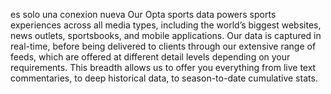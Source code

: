 es solo una conexion nueva
Our Opta sports data powers sports experiences across all media types, including the world’s biggest websites, news outlets, 
sportsbooks, and mobile applications. Our data is captured in real-time, before being delivered to clients through our extensive range of feeds, which are offered at different detail levels depending on your requirements. This breadth allows us to offer you everything from live text commentaries, to deep historical data, to season-to-date cumulative stats.